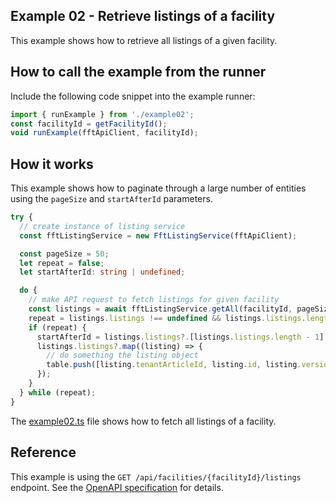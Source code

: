 ## Example 02 - Retrieve listings of a facility

This example shows how to retrieve all listings of a given facility.

## How to call the example from the runner

Include the following code snippet into the example runner:

```typescript
import { runExample } from './example02';
const facilityId = getFacilityId();
void runExample(fftApiClient, facilityId);
```

## How it works

This example shows how to paginate through a large number of entities using the `pageSize` and `startAfterId` parameters.

```typescript
try {
  // create instance of listing service
  const fftListingService = new FftListingService(fftApiClient);

  const pageSize = 50;
  let repeat = false;
  let startAfterId: string | undefined;

  do {
    // make API request to fetch listings for given facility
    const listings = await fftListingService.getAll(facilityId, pageSize, startAfterId);
    repeat = listings.listings !== undefined && listings.listings.length > 0;
    if (repeat) {
      startAfterId = listings.listings?.[listings.listings.length - 1].id;
      listings.listings?.map((listing) => {
        // do something the listing object
        table.push([listing.tenantArticleId, listing.id, listing.version]);
      });
    }
  } while (repeat);
}
```

The [example02.ts](./src/example02.ts) file shows how to fetch all listings of a facility.


## Reference

This example is using the `GET /api/facilities/{facilityId}/listings` endpoint. See the [OpenAPI specification](https://fulfillmenttools.github.io/fulfillmenttools-api-reference-ui/#get-/api/facilities/-facilityId-/listings) for details.
